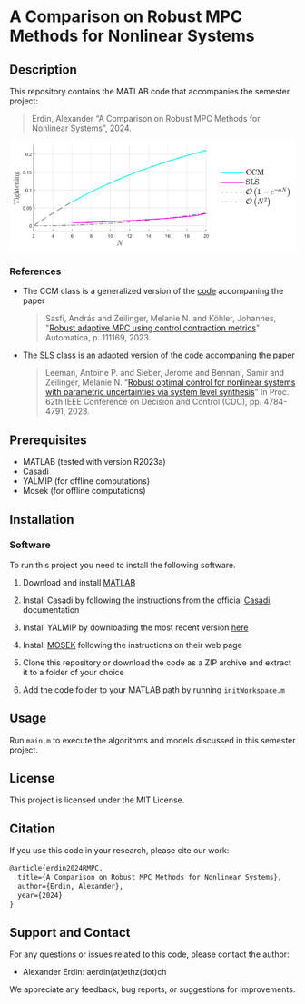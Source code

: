 # A Comparison on Robust MPC Methods for Nonlinear Systems

## Description

This repository contains the MATLAB code that accompanies the semester project:
> Erdin, Alexander “A Comparison on Robust MPC Methods for Nonlinear Systems”, 2024.

![Project Image](figs/PQR_N_tightening.svg)

### References

- The CCM class is a generalized version of the [code](https://gitlab.ethz.ch/ics/RAMPC-CCM.git) accompaning the paper
  > Sasfi, András and Zeilinger, Melanie N. and Köhler, Johannes, "[Robust adaptive MPC using control contraction metrics](http://dx.doi.org/10.1016/j.automatica.2023.111169)"
  > Automatica, p. 111169, 2023.
- The SLS class is an adapted version of the [code](https://gitlab.ethz.ch/ics/nonlinear-parametric-SLS.git) accompaning the paper
  > Leeman, Antoine P. and Sieber, Jerome and Bennani, Samir and Zeilinger, Melanie N. “[Robust optimal control for nonlinear systems with parametric uncertainties via system level synthesis](https://arxiv.org/abs/2304.00752)”
  > In Proc. 62th IEEE Conference on Decision and Control (CDC), pp. 4784-4791, 2023.

## Prerequisites

- MATLAB (tested with version R2023a)
- Casadi
- YALMIP (for offline computations)
- Mosek  (for offline computations)

## Installation

### Software

To run this project you need to install the following software.

1. Download and install [MATLAB](https://www.mathworks.com/products/matlab.html)

2. Install Casadi by following the instructions from the official [Casadi](https://web.casadi.org/get/) documentation

3. Install YALMIP by downloading the most recent version [here](https://yalmip.github.io/tutorial/installation/)

4. Install [MOSEK](https://docs.mosek.com/latest/install/installation.html) following the instructions on their web page

5. Clone this repository or download the code as a ZIP archive and extract it to a folder of your choice

6. Add the code folder to your MATLAB path by running `initWorkspace.m`

## Usage

Run `main.m` to execute the algorithms and models discussed in this semester project.

## License

This project is licensed under the MIT License.

## Citation

If you use this code in your research, please cite our work:

```text
@article{erdin2024RMPC,
  title={A Comparison on Robust MPC Methods for Nonlinear Systems},
  author={Erdin, Alexander},
  year={2024}
}
```
  
## Support and Contact

For any questions or issues related to this code, please contact the author:

- Alexander Erdin: aerdin(at)ethz(dot)ch

We appreciate any feedback, bug reports, or suggestions for improvements.
